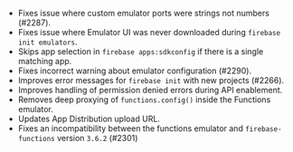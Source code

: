 - Fixes issue where custom emulator ports were strings not numbers (#2287).
- Fixes issue where Emulator UI was never downloaded during `firebase init emulators`.
- Skips app selection in `firebase apps:sdkconfig` if there is a single matching app.
- Fixes incorrect warning about emulator configuration (#2290).
- Improves error messages for `firebase init` with new projects (#2266).
- Improves handling of permission denied errors during API enablement.
- Removes deep proxying of `functions.config()` inside the Functions emulator.
- Updates App Distribution upload URL.
- Fixes an incompatibility between the functions emulator and `firebase-functions` version `3.6.2` (#2301)
